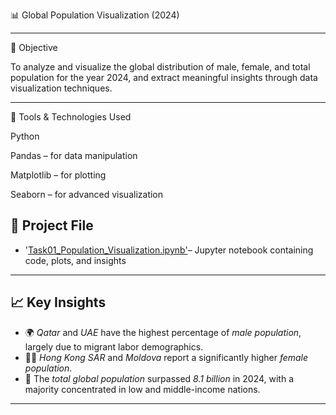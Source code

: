 📊 Global Population Visualization (2024)


---

🎯 Objective

To analyze and visualize the global distribution of male, female, and total population for the year 2024, and extract meaningful insights through data visualization techniques.


---

🧰 Tools & Technologies Used

Python

Pandas – for data manipulation

Matplotlib – for plotting

Seaborn – for advanced visualization 

## 📁 Project File

- '[Task01_Population_Visualization.ipynb'](Task01_Population_Visualization.ipynb)– Jupyter notebook containing code, plots, and insights

---

## 📈 Key Insights

- 🌍 *Qatar* and *UAE* have the highest percentage of *male population*, largely due to migrant labor demographics.
- 👩‍🦰 *Hong Kong SAR* and *Moldova* report a significantly higher *female population*.
- 👥 The *total global population* surpassed *8.1 billion* in 2024, with a majority concentrated in low and middle-income nations.

---
